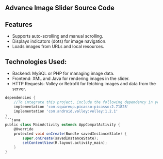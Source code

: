 ## Advance Image Slider Source Code

## Features
- Supports auto-scrolling and manual scrolling.
- Displays indicators (dots) for image navigation.
- Loads images from URLs and local resources.

## Technologies Used:
- Backend: MySQL or PHP for managing image data.
- Frontend: XML and Java for rendering images in the slider.
- HTTP Requests: Volley or Retrofit for fetching images and data from the server.


```groovy 
dependencies {
    //To integrate this project, include the following dependency in your build.gradle (app-level) file:
    implementation 'com.squareup.picasso:picasso:2.71828'
    implementation 'com.android.volley:volley:1.2.1'
}
```java
public class MainActivity extends AppCompatActivity {
    @Override
    protected void onCreate(Bundle savedInstanceState) {
        super.onCreate(savedInstanceState);
        setContentView(R.layout.activity_main);
    }
}

